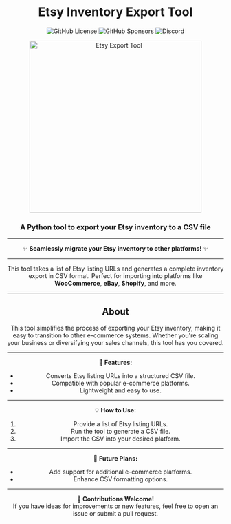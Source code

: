 <div align="center">

# Etsy Inventory Export Tool  
![GitHub License](https://img.shields.io/github/license/Cfomodz/etsy-inventory-export-tool)
![GitHub Sponsors](https://img.shields.io/github/sponsors/Cfomodz)
![Discord](https://img.shields.io/discord/425182625032962049)

<img src="https://github.com/user-attachments/assets/72c128b7-3e54-4c47-b0e5-d5fbf979342c" alt="Etsy Export Tool" width="400"/>

### A Python tool to export your Etsy inventory to a CSV file  

---

✨ **Seamlessly migrate your Etsy inventory to other platforms!** ✨  

---

This tool takes a list of Etsy listing URLs and generates a complete inventory export in CSV format. Perfect for importing into platforms like **WooCommerce**, **eBay**, **Shopify**, and more.  

---

## About  
This tool simplifies the process of exporting your Etsy inventory, making it easy to transition to other e-commerce systems. Whether you're scaling your business or diversifying your sales channels, this tool has you covered.  

---

🚀 **Features:**  
- Converts Etsy listing URLs into a structured CSV file.  
- Compatible with popular e-commerce platforms.  
- Lightweight and easy to use.  

---

💡 **How to Use:**  
1. Provide a list of Etsy listing URLs.  
2. Run the tool to generate a CSV file.  
3. Import the CSV into your desired platform.  

---

📂 **Future Plans:**  
- Add support for additional e-commerce platforms.  
- Enhance CSV formatting options.  

---

🌟 **Contributions Welcome!**  
If you have ideas for improvements or new features, feel free to open an issue or submit a pull request.  

</div>
